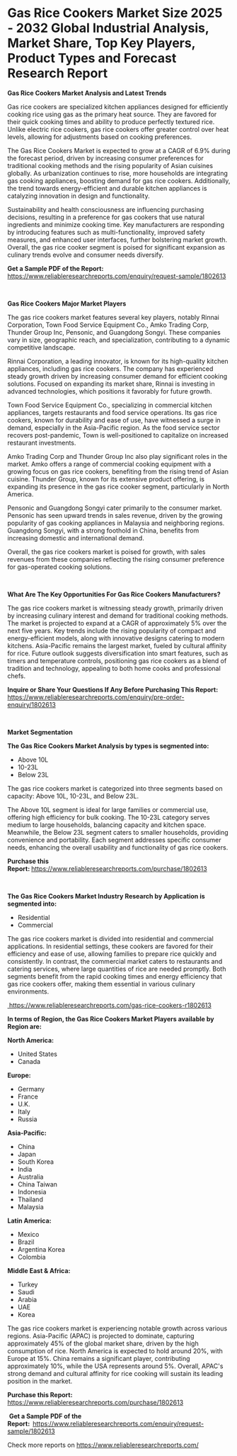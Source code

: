 <p><h1>Gas Rice Cookers Market Size 2025 - 2032 Global Industrial Analysis, Market Share, Top Key Players, Product Types and Forecast Research Report</h1></p><p><strong>Gas Rice Cookers Market Analysis and Latest Trends</strong></p>
<p><p>Gas rice cookers are specialized kitchen appliances designed for efficiently cooking rice using gas as the primary heat source. They are favored for their quick cooking times and ability to produce perfectly textured rice. Unlike electric rice cookers, gas rice cookers offer greater control over heat levels, allowing for adjustments based on cooking preferences.</p><p>The Gas Rice Cookers Market is expected to grow at a CAGR of 6.9% during the forecast period, driven by increasing consumer preferences for traditional cooking methods and the rising popularity of Asian cuisines globally. As urbanization continues to rise, more households are integrating gas cooking appliances, boosting demand for gas rice cookers. Additionally, the trend towards energy-efficient and durable kitchen appliances is catalyzing innovation in design and functionality. </p><p>Sustainability and health consciousness are influencing purchasing decisions, resulting in a preference for gas cookers that use natural ingredients and minimize cooking time. Key manufacturers are responding by introducing features such as multi-functionality, improved safety measures, and enhanced user interfaces, further bolstering market growth. Overall, the gas rice cooker segment is poised for significant expansion as culinary trends evolve and consumer needs diversify.</p></p>
<p><strong>Get a Sample PDF of the Report:&nbsp;</strong> <a href="https://www.reliableresearchreports.com/enquiry/request-sample/1802613?utm_campaign=2102&utm_medium=2&utm_source=Github&utm_content=ia&utm_term=19022025&utm_id=gas-rice-cookers">https://www.reliableresearchreports.com/enquiry/request-sample/1802613</a></p>
<p>&nbsp;</p>
<p><strong>Gas Rice Cookers Major Market Players</strong></p>
<p><p>The gas rice cookers market features several key players, notably Rinnai Corporation, Town Food Service Equipment Co., Amko Trading Corp, Thunder Group Inc, Pensonic, and Guangdong Songyi. These companies vary in size, geographic reach, and specialization, contributing to a dynamic competitive landscape.</p><p>Rinnai Corporation, a leading innovator, is known for its high-quality kitchen appliances, including gas rice cookers. The company has experienced steady growth driven by increasing consumer demand for efficient cooking solutions. Focused on expanding its market share, Rinnai is investing in advanced technologies, which positions it favorably for future growth.</p><p>Town Food Service Equipment Co., specializing in commercial kitchen appliances, targets restaurants and food service operations. Its gas rice cookers, known for durability and ease of use, have witnessed a surge in demand, especially in the Asia-Pacific region. As the food service sector recovers post-pandemic, Town is well-positioned to capitalize on increased restaurant investments.</p><p>Amko Trading Corp and Thunder Group Inc also play significant roles in the market. Amko offers a range of commercial cooking equipment with a growing focus on gas rice cookers, benefiting from the rising trend of Asian cuisine. Thunder Group, known for its extensive product offering, is expanding its presence in the gas rice cooker segment, particularly in North America.</p><p>Pensonic and Guangdong Songyi cater primarily to the consumer market. Pensonic has seen upward trends in sales revenue, driven by the growing popularity of gas cooking appliances in Malaysia and neighboring regions. Guangdong Songyi, with a strong foothold in China, benefits from increasing domestic and international demand.</p><p>Overall, the gas rice cookers market is poised for growth, with sales revenues from these companies reflecting the rising consumer preference for gas-operated cooking solutions.</p></p>
<p>&nbsp;</p>
<p><strong>What Are The Key Opportunities For Gas Rice Cookers Manufacturers?</strong></p>
<p><p>The gas rice cookers market is witnessing steady growth, primarily driven by increasing culinary interest and demand for traditional cooking methods. The market is projected to expand at a CAGR of approximately 5% over the next five years. Key trends include the rising popularity of compact and energy-efficient models, along with innovative designs catering to modern kitchens. Asia-Pacific remains the largest market, fueled by cultural affinity for rice. Future outlook suggests diversification into smart features, such as timers and temperature controls, positioning gas rice cookers as a blend of tradition and technology, appealing to both home cooks and professional chefs.</p></p>
<p><strong>Inquire or Share Your Questions If Any Before Purchasing This Report:</strong> <a href="https://www.reliableresearchreports.com/enquiry/pre-order-enquiry/1802613?utm_campaign=2102&utm_medium=2&utm_source=Github&utm_content=ia&utm_term=19022025&utm_id=gas-rice-cookers">https://www.reliableresearchreports.com/enquiry/pre-order-enquiry/1802613</a></p>
<p>&nbsp;</p>
<p><strong>Market Segmentation</strong></p>
<p><strong>The Gas Rice Cookers Market Analysis by types is segmented into:</strong></p>
<p><ul><li>Above 10L</li><li>10-23L</li><li>Below 23L</li></ul></p>
<p><p>The gas rice cookers market is categorized into three segments based on capacity: Above 10L, 10-23L, and Below 23L. </p><p>The Above 10L segment is ideal for large families or commercial use, offering high efficiency for bulk cooking. The 10-23L category serves medium to large households, balancing capacity and kitchen space. Meanwhile, the Below 23L segment caters to smaller households, providing convenience and portability. Each segment addresses specific consumer needs, enhancing the overall usability and functionality of gas rice cookers.</p></p>
<p><strong>Purchase this Report:&nbsp;</strong><a href="https://www.reliableresearchreports.com/purchase/1802613?utm_campaign=2102&utm_medium=2&utm_source=Github&utm_content=ia&utm_term=19022025&utm_id=gas-rice-cookers">https://www.reliableresearchreports.com/purchase/1802613</a></p>
<p>&nbsp;</p>
<p><strong>The Gas Rice Cookers Market Industry Research by Application is segmented into:</strong></p>
<p><ul><li>Residential</li><li>Commercial</li></ul></p>
<p><p>The gas rice cookers market is divided into residential and commercial applications. In residential settings, these cookers are favored for their efficiency and ease of use, allowing families to prepare rice quickly and consistently. In contrast, the commercial market caters to restaurants and catering services, where large quantities of rice are needed promptly. Both segments benefit from the rapid cooking times and energy efficiency that gas rice cookers offer, making them essential in various culinary environments.</p></p>
<p><a href="https://www.reliableresearchreports.com/gas-rice-cookers-r1802613?utm_campaign=2102&utm_medium=2&utm_source=Github&utm_content=ia&utm_term=19022025&utm_id=gas-rice-cookers">&nbsp;https://www.reliableresearchreports.com/gas-rice-cookers-r1802613</a></p>
<p><strong>In terms of Region, the Gas Rice Cookers Market Players available by Region are:</strong></p>
<p>
    <p> <strong> North America: </strong>
        <ul>
            <li>United States</li>
            <li>Canada</li>
        </ul>
        </p> 
    <p> <strong> Europe: </strong>
        <ul>
            <li>Germany</li>
            <li>France</li>
            <li>U.K.</li>
            <li>Italy</li>
            <li>Russia</li>
        </ul>
        </p> 
    <p> <strong> Asia-Pacific: </strong>
        <ul>
            <li>China</li>
            <li>Japan</li>
            <li>South Korea</li>
            <li>India</li>
            <li>Australia</li>
            <li>China Taiwan</li>
            <li>Indonesia</li>
            <li>Thailand</li>
            <li>Malaysia</li>
        </ul>
        </p> 
    <p> <strong> Latin America: </strong>
        <ul>
            <li>Mexico</li>
            <li>Brazil</li>
            <li>Argentina Korea</li>
            <li>Colombia</li>
        </ul>
        </p> 
    <p> <strong> Middle East & Africa: </strong>
        <ul>
            <li>Turkey</li>
            <li>Saudi</li>
            <li>Arabia</li>
            <li>UAE</li>
            <li>Korea</li>
        </ul>
    </p>
    </p>
<p><p>The gas rice cookers market is experiencing notable growth across various regions. Asia-Pacific (APAC) is projected to dominate, capturing approximately 45% of the global market share, driven by the high consumption of rice. North America is expected to hold around 20%, with Europe at 15%. China remains a significant player, contributing approximately 10%, while the USA represents around 5%. Overall, APAC's strong demand and cultural affinity for rice cooking will sustain its leading position in the market.</p></p>
<p><strong>Purchase this Report: </strong><a href="https://www.reliableresearchreports.com/purchase/1802613?utm_campaign=2102&utm_medium=2&utm_source=Github&utm_content=ia&utm_term=19022025&utm_id=gas-rice-cookers">https://www.reliableresearchreports.com/purchase/1802613</a></p>
<p>&nbsp;<strong>Get a Sample PDF of the Report:&nbsp;&nbsp;</strong><a href="https://www.reliableresearchreports.com/enquiry/request-sample/1802613?utm_campaign=2102&utm_medium=2&utm_source=Github&utm_content=ia&utm_term=19022025&utm_id=gas-rice-cookers">https://www.reliableresearchreports.com/enquiry/request-sample/1802613</a></p>
<p><strong></strong></p>
<p>Check more reports on <a href="https://www.reliableresearchreports.com/?utm_campaign=2102&utm_medium=2&utm_source=Github&utm_content=ia&utm_term=19022025&utm_id=gas-rice-cookers">https://www.reliableresearchreports.com/</a></p>